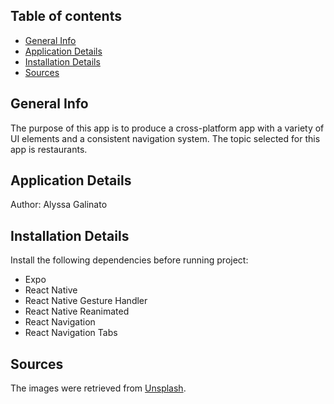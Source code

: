 ## Table of contents
* [General Info](#general-info)
* [Application Details](#application-details)
* [Installation Details](#installation-details)
* [Sources](#sources)

## General Info
The purpose of this app is to produce a cross-platform app with a variety of UI elements and a consistent navigation system. The topic selected for this app is restaurants. 

## Application Details
Author: Alyssa Galinato

## Installation Details
Install the following dependencies before running project: 

* Expo
* React Native
* React Native Gesture Handler
* React Native Reanimated
* React Navigation
* React Navigation Tabs

## Sources
The images were retrieved from [Unsplash](https://unsplash.com/). 
